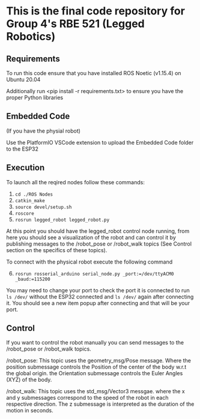 # This is the final code repository for Group 4's RBE 521 (Legged Robotics) 

## Requirements
To run this code ensure that you have installed ROS Noetic (v1.15.4) on Ubuntu 20.04

Additionally run <pip install -r requirements.txt> to ensure you have the proper Python libraries

## Embedded Code
(If you have the physial robot)

Use the PlatformIO VSCode extension to upload the Embedded Code folder to the ESP32

## Execution
To launch all the reqired nodes follow these commands:

1. `cd ./ROS Nodes`
2. `catkin_make`
3. `source devel/setup.sh`
4. `roscore`
5. `rosrun legged_robot legged_robot.py`

At this point you should have the legged_robot control node running, from here you should see a visualization of the robot and can control it by publishing messages to the /robot_pose or /robot_walk topics (See Control section on the specifics of these topics). 

To connect with the physical robot execute the following command

6. `rosrun rosserial_arduino serial_node.py _port:=/dev/ttyACM0 _baud:=115200`

You may need to change your port to check the port it is connected to run 
`ls /dev/` without the ESP32 connected and `ls /dev/` again after connecting it. You should see a new item popup after connecting and that will be your port.

## Control
If you want to control the robot manually you can send messages to the /robot_pose or /robot_walk topics. 

/robot_pose:
This topic uses the geometry_msg/Pose message. Where the position submessage controls the Position of the center of the body w.r.t the global origin. the Orientation submessage controls the Euler Angles (XYZ) of the body.

/robot_walk:
This topic uses the std_msg/Vector3 messgae. where the x and y submessages correspond to the speed of the robot in each respective direction. The z submessage is interpreted as the duration of the motion in seconds.

